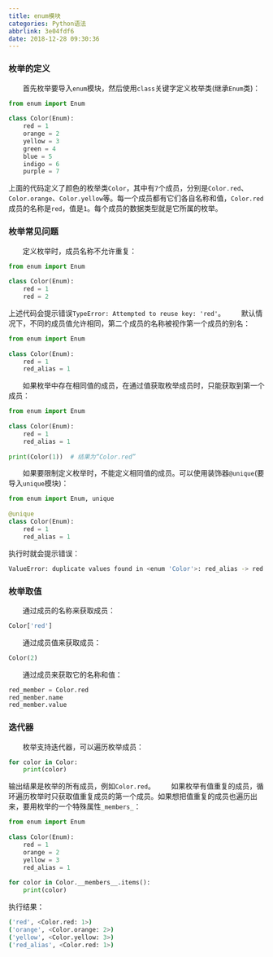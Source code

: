 ```yaml
---
title: enum模块
categories: Python语法
abbrlink: 3e04fdf6
date: 2018-12-28 09:30:36
---
```

### 枚举的定义

&emsp;&emsp;首先枚举要导入`enum`模块，然后使用`class`关键字定义枚举类(继承`Enum`类)：<!--more-->

``` python
from enum import Enum
​
class Color(Enum):
    red = 1
    orange = 2
    yellow = 3
    green = 4
    blue = 5
    indigo = 6
    purple = 7
```

上面的代码定义了颜色的枚举类`Color`，其中有`7`个成员，分别是`Color.red`、`Color.orange`、`Color.yellow`等。每一个成员都有它们各自名称和值，`Color.red`成员的名称是`red`，值是`1`。每个成员的数据类型就是它所属的枚举。

### 枚举常见问题

&emsp;&emsp;定义枚举时，成员名称不允许重复：

``` python
from enum import Enum
​
class Color(Enum):
    red = 1
    red = 2
```

上述代码会提示错误`TypeError: Attempted to reuse key: 'red'`。
&emsp;&emsp;默认情况下，不同的成员值允许相同，第二个成员的名称被视作第一个成员的别名：

``` python
from enum import Enum
​
class Color(Enum):
    red = 1
    red_alias = 1
```

&emsp;&emsp;如果枚举中存在相同值的成员，在通过值获取枚举成员时，只能获取到第一个成员：

``` python
from enum import Enum
​
class Color(Enum):
    red = 1
    red_alias = 1
​
print(Color(1))  # 结果为“Color.red”
```

&emsp;&emsp;如果要限制定义枚举时，不能定义相同值的成员。可以使用装饰器`@unique`(要导入`unique`模块)：

``` python
from enum import Enum, unique
​
@unique
class Color(Enum):
    red = 1
    red_alias = 1
```

执行时就会提示错误：

``` bash
ValueError: duplicate values found in <enum 'Color'>: red_alias -> red
```

### 枚举取值

&emsp;&emsp;通过成员的名称来获取成员：

``` python
Color['red']
```

&emsp;&emsp;通过成员值来获取成员：

``` python
Color(2)
```

&emsp;&emsp;通过成员来获取它的名称和值：

``` python
red_member = Color.red
red_member.name
red_member.value
```

### 迭代器

&emsp;&emsp;枚举支持迭代器，可以遍历枚举成员：

``` python
for color in Color:
    print(color)
```

输出结果是枚举的所有成员，例如`Color.red`。
&emsp;&emsp;如果枚举有值重复的成员，循环遍历枚举时只获取值重复成员的第一个成员。如果想把值重复的成员也遍历出来，要用枚举的一个特殊属性`_members_`：

``` python
from enum import Enum
​
class Color(Enum):
    red = 1
    orange = 2
    yellow = 3
    red_alias = 1
​
for color in Color.__members__.items():
    print(color)
```

执行结果：

``` bash
('red', <Color.red: 1>)
('orange', <Color.orange: 2>)
('yellow', <Color.yellow: 3>)
('red_alias', <Color.red: 1>)
```